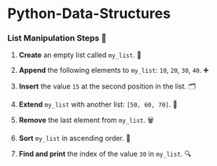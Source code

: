 # Python-Data-Structures
### List Manipulation Steps 🚀

1. **Create** an empty list called `my_list`. 📃

2. **Append** the following elements to `my_list`: `10`, `20`, `30`, `40`. ➕
   
3. **Insert** the value `15` at the second position in the list. 🗂️

4. **Extend** `my_list` with another list: `[50, 60, 70]`. 🔗

5. **Remove** the last element from `my_list`. 🗑️

6. **Sort** `my_list` in ascending order. 🔢

7. **Find and print** the index of the value `30` in `my_list`. 🔍
